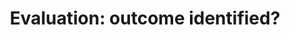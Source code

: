 ---
title: 'Evaluation: outcome identified?'
field: 'is.evaluation.outcome'
slug: 'resource-description-evaluation-outcome-identified'
description: 'yes, no, not applicable'
required: False
vocabulary: 'resource-description-evaluation-outcome-identified.txt'
policy: 'Controlled value. Single select from control list.'
---